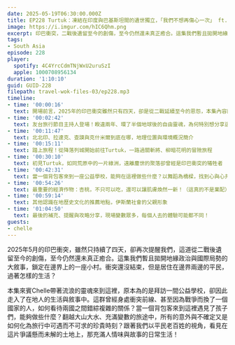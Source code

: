 ```yaml
---
date: 2025-05-19T06:30:00.000Z
title: EP228 Turtuk：凍結在印度與巴基斯坦間的遺世獨立，「我們不想再傷心一次」 ft. 行旅調調 Chelle
image: https://i.imgur.com/hIC6Qhm.png
excerpt: 印巴衝突，二戰後遺留至今的創傷，至今仍然還未真正癒合。這集我們暫且拋開地緣政治與國際局勢的大敘事，鎖定在邊界上的一座小村，看見在這片爭議懸而未解的土地上，那充滿人情味與故事的日常生活！
tags:
- South Asia
episode: 228
player:
  spotify: 4C4YrcCdmTNjWxU2uruSzI
  apple: 1000708956134
duration: '1:10:10'
guid: GUID-228
filepath: travel-wok-files-03/ep228.mp3
timeline:
- time: '00:00:16'
  text: 開場前言，2025年的印巴衝突雖然只有四天，卻是從二戰延續至今的恩怨，本集內容簡介
- time: '00:02:42'
  text: 友台旅行節目主持人登場！睽違兩年、環了半個地球後的自由靈魂，為何特別想分享這個地方的故事？
- time: '00:11:47'
  text: 北北印、拉達克、查謨與克什米爾到底在哪，地理位置與環境概況簡介
- time: '00:15:11'
  text: 踏上旅程！從降落列城開始前往Turtuk，一路過關斬將、柳暗花明的冒險旅程
- time: '00:30:10'
  text: 初見Turtuk，如同荒原中的一片綠洲，遠離塵世的聚落卻曾經是印巴衝突的犧牲者
- time: '00:42:31'
  text: 當一個背包客來到一座公益學校，能夠在這裡做些什麼？以舞蹈為橋樑，找到心與心共鳴的頻率
- time: '00:54:26'
  text: 最重要的經濟作物：杏桃，不只可以吃，還可以讓肌膚煥然一新！（這真的不是業配）
- time: '00:59:14'
  text: 其他認識在地歷史文化的推薦地點，伊斯蘭社會的父親形象
- time: '01:04:50'
  text: 最後的補充、提醒與攻略分享，現場變數眾多，每個人去的體驗可能都不同！
guests:
- chelle
---
```

2025年5月的印巴衝突，雖然只持續了四天，卻再次提醒我們，這道從二戰後遺留至今的創傷，至今仍然還未真正癒合。這集我們暫且拋開地緣政治與國際局勢的大敘事，鎖定在邊界上的一座小村。衝突還沒結束，但是居住在邊界兩邊的平民，過著怎樣的生活？

本集來賓Chelle帶著流浪的靈魂來到這裡，原本為的是拜訪一間公益學校，卻因此走入了在地人的生活與敘事中。這群曾經身處衝突前線、甚至因為戰爭而換了一個國家的人，如何看待兩國之間錯綜複雜的關係？當一個背包客來到這裡遇見了孩子們，能夠做些什麼？翻越大山大水、充滿變數的旅途中，所有的意外與不確定又是如何化為旅行中可遇而不可求的珍貴時刻？跟著我們以平民老百姓的視角，看見在這片爭議懸而未解的土地上，那充滿人情味與故事的日常生活！
